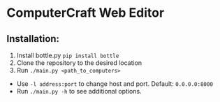 ComputerCraft Web Editor
===

## Installation:
1. Install bottle.py `pip install bottle`
2. Clone the repository to the desired location
3. Run `./main.py <path_to_computers>`
  * Use `-l address:port` to change host and port. Default: `0.0.0.0:8000`
  * Run `./main.py -h` to see additional options.
